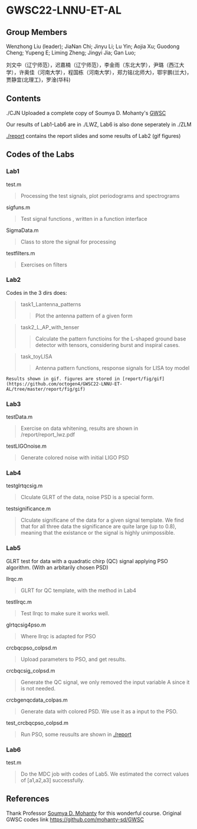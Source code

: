 #  GWSC22-LNNU-ET-AL
## Group Members

Wenzhong Liu (leader); JiaNan Chi; Jinyu Li; Lu Yin; Aojia Xu; Guodong Cheng; Yupeng E; Liming Zheng; Jingyi Jia; Gan Luo;

刘文中（辽宁师范），迟嘉楠（辽宁师范），李金雨（东北大学），尹璐（西江大学），许奥佳（河南大学），程国栋（河南大学），郑力铭(北师大)，鄂宇鹏(兰大)，贾静宜(北理工)，罗淦(华科)

## Contents

./CJN Uploaded a complete copy of Soumya D. Mohanty's [GWSC](https://github.com/mohanty-sd/GWSC)

Our results of Lab1-Lab6 are in ./LWZ, Lab6 is also done seperately in ./ZLM

[./report](https://github.com/octogen4/GWSC22-LNNU-ET-AL/tree/master/report) contains the report slides and some results of Lab2 (gif figures)

## Codes of the Labs


### Lab1

test.m
  >Processing the test signals, plot periodograms and spectrograms
  
sigfuns.m                   
  >Test signal functions , written in a function interface
  
SigmaData.m                 
  >Class to store the signal for processing
  
testfilters.m               
  >Exercises on filters

### Lab2

Codes in the 3 dirs does:
>task1_Lantenna_patterns   
  >>Plot the antenna pattern of a given form
  
>task2_L_AP_with_tenser    
  >>Calculate the pattern functioins for the L-shaped ground base detector with tensors, considering burst and inspiral cases.

>task_toyLISA              
  >>Antenna pattern functions, response signals for LISA toy model

    Results shown in gif. figures are stored in [report/fig/gif](https://github.com/octogen4/GWSC22-LNNU-ET-AL/tree/master/report/fig/gif)
    
### Lab3

testData.m                  
>Exercise on data whitening, results are shown in /report/report_lwz.pdf

testLIGOnoise.m             
>Generate colored noise with initial LIGO PSD

### Lab4

testglrtqcsig.m 
>Clculate GLRT of the data, noise PSD is a special form.

testsignificance.m
>Clculate significane of the data for a given signal template. We find that for all three data the significance are quite large (up to 0.8), meaning that the existance or the signal is highly unimpossible.

### Lab5
GLRT test for data with a quadratic chirp (QC) signal applying PSO algorithm. (With an arbitarily chosen PSD)

llrqc.m
> GLRT for QC template, with the method in Lab4

testllrqc.m
> Test llrqc to make sure it works well.

glrtqcsig4pso.m
> Where llrqc is adapted for PSO

crcbqcpso_colpsd.m
> Upload parameters to PSO, and get results.

crcbqcsig_colpsd.m
> Generate the QC signal, we only removed the input variable A since it is not needed.

crcbgenqcdata_colpas.m
> Generate data with colored PSD. We use it as a input to the PSO.


test_crcbqcpso_colpsd.m
> Run PSO, some reusults are shown in [./report](https://github.com/octogen4/GWSC22-LNNU-ET-AL/tree/master/report)


### Lab6
test.m
> Do the MDC job with codes of Lab5. We estimated the correct values of [a1,a2,a3] successfully.

## References

Thank Professor [Soumya D. Mohanty](https://github.com/mohanty-sd/) for this wonderful course.
Original GWSC codes link https://github.com/mohanty-sd/GWSC

